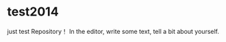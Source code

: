 test2014
========

just test Repository！
In the editor, write some text, tell a bit about yourself.
